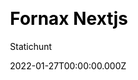 ---
title: Fornax Nextjs
github: https://github.com/statichunt/fornax-nextjs
demo: https://fornax-nextjs.netlify.app/
date: 2022-01-27T00:00:00.000Z
author: Statichunt
author_email: statichunt@gmail.com
author_link: https://statichunt.com/
author_twitter: heyStatichunt
ssg:
  - Next
cms:
  - Markdown
css:
  - Tailwind
category:
  - Blog
description: >-
  Fornax Nextjs theme is a very featureful blog theme that is designed to be
  easy to use and easy to maintain. It supports multiple authors.
draft: false
publish_date: '2021-10-28T12:08:18Z'
update_date: '2022-02-15T12:05:25Z'
github_star: 2
github_fork: 1
---